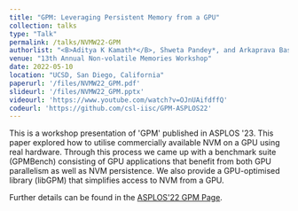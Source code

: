 ```yaml
---
title: "GPM: Leveraging Persistent Memory from a GPU"
collection: talks
type: "Talk"
permalink: /talks/NVMW22-GPM
authorlist: "<B>Aditya K Kamath*</B>, Shweta Pandey*, and Arkaprava Basu<br>(*Authors contributed equally to this work)"
venue: "13th Annual Non-volatile Memories Workshop"
date: 2022-05-10
location: "UCSD, San Diego, California"
paperurl: '/files/NVMW22_GPM.pdf'
slideurl: '/files/NVMW22_GPM.pptx'
videourl: 'https://www.youtube.com/watch?v=OJnUAifdffQ'
codeurl: 'https://github.com/csl-iisc/GPM-ASPLOS22'
---
```


This is a workshop presentation of 'GPM' published in ASPLOS '23. This paper explored how to utilise commercially available NVM on a GPU using real hardware. Through this process we came up with a benchmark suite (GPMBench) consisting of GPU applications that benefit from both GPU parallelism as well as NVM persistence. We also provide a GPU-optimised library (libGPM) that simplifies access to NVM from a GPU.

Further details can be found in the <a href="/publication/2022-02-28-GPM">ASPLOS'22 GPM Page</a>.